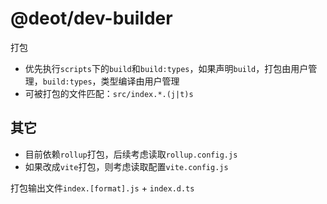 # @deot/dev-builder

打包

- 优先执行`scripts`下的`build`和`build:types`，如果声明`build`，打包由用户管理，`build:types`，类型编译由用户管理
- 可被打包的文件匹配：`src/index.*.(j|t)s`

## 其它

- 目前依赖`rollup`打包，后续考虑读取`rollup.config.js`
- 如果改成`vite`打包，则考虑读取配置`vite.config.js`

打包输出文件`index.[format].js` + `index.d.ts`